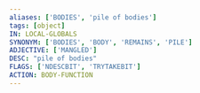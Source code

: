 ```yaml
---
aliases: ['BODIES', 'pile of bodies']
tags: [object]
IN: LOCAL-GLOBALS
SYNONYM: ['BODIES', 'BODY', 'REMAINS', 'PILE']
ADJECTIVE: ['MANGLED']
DESC: "pile of bodies"
FLAGS: ['NDESCBIT', 'TRYTAKEBIT']
ACTION: BODY-FUNCTION
---
```

